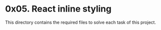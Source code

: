 # 0x05. React inline styling
This directory contains the required files to solve each task of this project.
